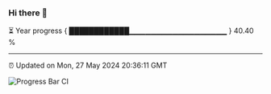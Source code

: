 ### Hi there 👋

⏳ Year progress { ████████████▁▁▁▁▁▁▁▁▁▁▁▁▁▁▁▁▁▁ } 40.40 %

---

⏰ Updated on Mon, 27 May 2024 20:36:11 GMT

![Progress Bar CI](https://github.com/IshwaranRudhara/GIT-ACTION/workflows/Progress%20Bar%20CI/badge.svg)
